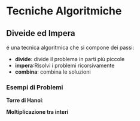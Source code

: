# Tecniche Algoritmiche



## Diveide ed Impera

é una tecnica algoritmica che si compone dei passi:

- **divide**: divide il problema in parti più piccole
- **impera**:Risolvi i problemi ricorsivamente
- **combina**: combina le soluzioni

### Esempi di Problemi

**Torre di Hanoi**: 

**Moltiplicazione tra interi**


